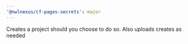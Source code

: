 ```yaml
---
'@nwlnexus/cf-pages-secrets': major
---
```


Creates a project should you choose to do so. Also uploads creates as needed
